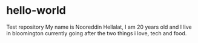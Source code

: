 # hello-world
Test repository 
My name is Nooreddin Hellalat, I am 20 years old and I live in bloomington currently going after the two things i love, tech and food.
